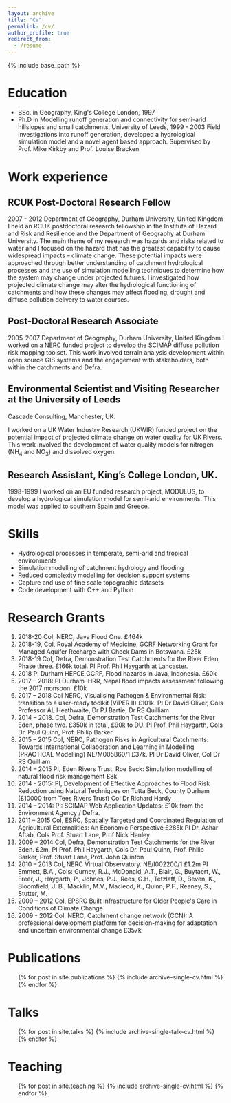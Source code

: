 ```yaml
---
layout: archive
title: "CV"
permalink: /cv/
author_profile: true
redirect_from:
  - /resume
---
```


{% include base_path %}

Education
======
* BSc. in Geography, King's College London, 1997
* Ph.D in Modelling runoff generation and connectivity for semi-arid hillslopes and small catchments, University of Leeds, 1999 - 2003
Field investigations into runoff generation, developed a hydrological simulation model and a novel agent based approach. Supervised by Prof. Mike Kirkby and Prof. Louise Bracken


Work experience
======
## RCUK Post-Doctoral Research Fellow
2007 - 2012
Department of Geography, Durham University, United Kingdom
I held an RCUK postdoctoral research fellowship in the Institute of Hazard and Risk and Resilience and the Department of Geography at Durham University. The main theme of my research was hazards and risks related to water and I focused on the hazard that has the greatest capability to cause widespread impacts – climate change. These potential impacts were approached through better understanding of catchment hydrological processes and the use of simulation modelling techniques to determine how the system may change under projected futures.  I investigated how projected climate change may alter the hydrological functioning of catchments and how these changes may affect flooding, drought and diffuse pollution delivery to water courses.

## Post-Doctoral Research Associate
2005-2007
Department of Geography, Durham University, United Kingdom
I worked on a NERC funded project to develop the SCIMAP diffuse pollution risk mapping toolset. This work involved terrain analysis development within open source GIS systems and the engagement with stakeholders, both within the catchments and Defra.

## Environmental Scientist and Visiting Researcher at the University of Leeds
Cascade Consulting, Manchester, UK.

I worked on a UK Water Industry Research (UKWIR) funded project on the potential impact of projected climate change on water quality for UK Rivers. This work involved the development of water quality models for nitrogen (NH<sub>4</sub> and NO<sub>3</sub>) and dissolved oxygen.

## Research Assistant, King’s College London, UK.
1998-1999
I worked on an EU funded research project, MODULUS, to develop a hydrological simulation model for semi-arid environments. This model was applied to southern Spain and Greece.



Skills
======
* Hydrological processes in temperate, semi-arid and tropical environments
* Simulation modelling of catchment hydrology and flooding
* Reduced complexity modelling for decision support systems
* Capture and use of fine scale topographic datasets
* Code development with C++ and Python

Research Grants
==========
1.  2018-20 CoI, NERC, Java Flood One. £464k
1.  2018-19, CoI, Royal Academy of Medicine, GCRF Networking Grant for Managed Aquifer Recharge with Check Dams in Botswana. £25k
1.	2018-19 CoI, Defra, Demonstration Test Catchments for the River Eden, Phase three. £166k total. PI Prof. Phil Haygarth at Lancaster.  
2.	2018 PI Durham HEFCE GCRF, Flood hazards in Java, Indonesia. £60k
3.	2017 – 2018: PI Durham IHRR, Nepal flood impacts assessment following the 2017 monsoon. £10k
4.	2017 – 2018 CoI NERC, Visualising Pathogen & Environmental Risk: transition to a user-ready toolkit (ViPER II) £101k. PI Dr David Oliver, CoIs Professor AL Heathwaite, Dr PJ Bartie, Dr RS Quilliam
5.	2014 – 2018. CoI, Defra, Demonstration Test Catchments for the River Eden, phase two. £350k in total, £90k to DU. PI Prof. Phil Haygarth, CoIs Dr. Paul Quinn, Prof. Philip Barker
6.	2015 – 2015 CoI, NERC, Pathogen Risks in Agricultural Catchments: Towards International Collaboration and Learning in Modelling (PRACTICAL Modelling) NE/M005860/1 £37k. PI Dr David Oliver, CoI Dr RS Quilliam
7.	2014 – 2015 PI, Eden Rivers Trust, Roe Beck: Simulation modelling of natural flood risk management £8k
8.	2014 - 2015: PI, Development of Effective Approaches to Flood Risk Reduction using Natural Techniques on Tutta Beck, County Durham (£10000 from Tees Rivers Trust) CoI Dr Richard Hardy
9.	2014 – 2014: PI: SCIMAP Web Application Updates; £10k from the Environment Agency / Defra.
10.	2011 – 2015 CoI, ESRC, Spatially Targeted and Coordinated Regulation of Agricultural Externalities: An Economic Perspective £285k PI Dr. Ashar Aftab, CoIs Prof. Stuart Lane, Prof Nick Hanley
11.	2009 – 2014 CoI, Defra, Demonstration Test Catchments for the River Eden. £2m, PI Prof. Phil Haygarth, CoIs Dr. Paul Quinn, Prof. Philip Barker, Prof. Stuart Lane, Prof. John Quinton
12.	2010 – 2013 CoI, NERC Virtual Observatory. NE/I002200/1 £1.2m PI Emmett, B.A., CoIs: Gurney, R.J., McDonald, A.T., Blair, G., Buytaert, W., Freer, J., Haygarth, P., Johnes, P.J., Rees, G.H., Tetzlaff, D., Beven, K., Bloomfield, J. B., Macklin, M.V., Macleod, K., Quinn, P.F., Reaney, S., Stutter, M.
13.	2009 – 2012 CoI, EPSRC Built Infrastructure for Older People's Care in Conditions of Climate Change
14. 2009 - 2012 CoI, NERC, Catchment change network (CCN): A professional development platform for decision-making for adaptation and uncertain environmental change £357k


Publications
======
  <ul>{% for post in site.publications %}
    {% include archive-single-cv.html %}
  {% endfor %}</ul>

Talks
======
  <ul>{% for post in site.talks %}
    {% include archive-single-talk-cv.html %}
  {% endfor %}</ul>

Teaching
======
  <ul>{% for post in site.teaching %}
    {% include archive-single-cv.html %}
  {% endfor %}</ul>
